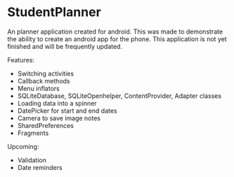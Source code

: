 # StudentPlanner
An planner application created for android.
This was made to demonstrate the ability to create an android app for the phone.
This application is not yet finished and will be frequently updated.

Features:
- Switching activities
- Callback methods
- Menu inflators
- SQLiteDatabase, SQLiteOpenhelper, ContentProvider, Adapter classes
- Loading data into a spinner
- DatePicker for start and end dates
- Camera to save image notes
- SharedPreferences
- Fragments

Upcoming:
- Validation
- Date reminders
